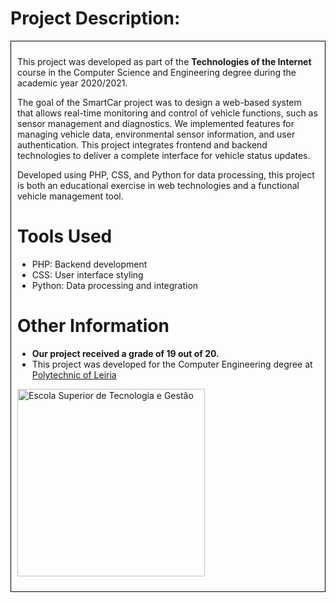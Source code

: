 <h1>Project Description:</h1>
<div style="border: 1px solid black; padding: 10px;">
<p>This project was developed as part of the <strong>Technologies of the Internet</strong> course in the Computer Science and Engineering degree during the academic year 2020/2021.</p>
<p>The goal of the SmartCar project was to design a web-based system that allows real-time monitoring and control of vehicle functions, such as sensor management and diagnostics. We implemented features for managing vehicle data, environmental sensor information, and user authentication. This project integrates frontend and backend technologies to deliver a complete interface for vehicle status updates.</p>

<p>Developed using PHP, CSS, and Python for data processing, this project is both an educational exercise in web technologies and a functional vehicle management tool.</p>

<h1>Tools Used</h1>
<ul>
<li>PHP: Backend development</li>
<li>CSS: User interface styling</li>
<li>Python: Data processing and integration</li>
</ul>

<h1>Other Information</h1>
<ul>
  <li><strong>Our project received a grade of 19 out of 20.</strong></li>
  <li>This project was developed for the Computer Engineering degree at <a href="https://www.ipleiria.pt/curso/licenciatura-em-engenharia-informatica/" rel="nofollow">Polytechnic of Leiria</a></li>
</ul>

<p><a href="https://www.ipleiria.pt/estg/" rel="nofollow"><img src="https://www.ipleiria.pt/normasgraficas/wp-content/uploads/sites/80/2017/09/estg_h-01.jpg" width="300" alt="Escola Superior de Tecnologia e Gestão" title="Escola Superior de Tecnologia e Gestão" style="max-width: 100%;"></a></p>
</div>
